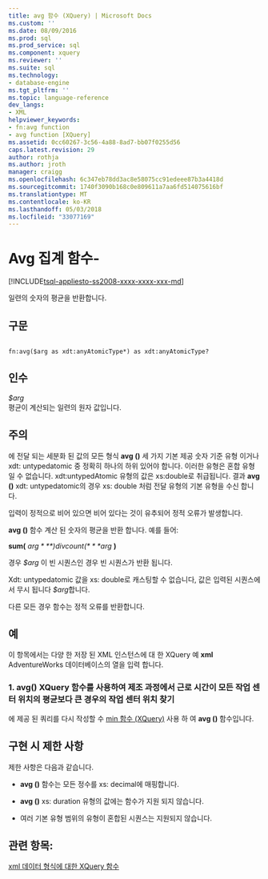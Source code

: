 ```yaml
---
title: avg 함수 (XQuery) | Microsoft Docs
ms.custom: ''
ms.date: 08/09/2016
ms.prod: sql
ms.prod_service: sql
ms.component: xquery
ms.reviewer: ''
ms.suite: sql
ms.technology:
- database-engine
ms.tgt_pltfrm: ''
ms.topic: language-reference
dev_langs:
- XML
helpviewer_keywords:
- fn:avg function
- avg function [XQuery]
ms.assetid: 0cc60267-3c56-4a88-8ad7-bb07f0255d56
caps.latest.revision: 29
author: rothja
ms.author: jroth
manager: craigg
ms.openlocfilehash: 6c347eb78dd3ac8e58075cc91edeee87b3a4418d
ms.sourcegitcommit: 1740f3090b168c0e809611a7aa6fd514075616bf
ms.translationtype: MT
ms.contentlocale: ko-KR
ms.lasthandoff: 05/03/2018
ms.locfileid: "33077169"
---
```

# <a name="aggregate-functions---avg"></a>Avg 집계 함수-
[!INCLUDE[tsql-appliesto-ss2008-xxxx-xxxx-xxx-md](../includes/tsql-appliesto-ss2008-xxxx-xxxx-xxx-md.md)]

  일련의 숫자의 평균을 반환합니다.  
  
## <a name="syntax"></a>구문  
  
```  
  
fn:avg($arg as xdt:anyAtomicType*) as xdt:anyAtomicType?  
```  
  
## <a name="arguments"></a>인수  
 *$arg*  
 평균이 계산되는 일련의 원자 값입니다.  
  
## <a name="remarks"></a>주의  
 에 전달 되는 세분화 된 값의 모든 형식 **avg ()** 세 가지 기본 제공 숫자 기준 유형 이거나 xdt: untypedatomic 중 정확히 하나의 하위 있어야 합니다. 이러한 유형은 혼합 유형일 수 없습니다. xdt:untypedAtomic 유형의 값은 xs:double로 취급됩니다. 결과 **avg ()** xdt: untypedatomic의 경우 xs: double 처럼 전달 유형의 기본 유형을 수신 합니다.  
  
 입력이 정적으로 비어 있으면 비어 있다는 것이 유추되어 정적 오류가 발생합니다.  
  
 **avg ()** 함수 계산 된 숫자의 평균을 반환 합니다. 예를 들어:  
  
 **sum(** *$arg* **) div count(** *$arg* **)**  
  
 경우 *$arg* 이 빈 시퀀스인 경우 빈 시퀀스가 반환 됩니다.  
  
 Xdt: untypedatomic 값을 xs: double로 캐스팅할 수 없습니다, 값은 입력된 시퀀스에서 무시 됩니다 *$arg*합니다.  
  
 다른 모든 경우 함수는 정적 오류를 반환합니다.  
  
## <a name="examples"></a>예  
 이 항목에서는 다양 한 저장 된 XML 인스턴스에 대 한 XQuery 예 **xml** AdventureWorks 데이터베이스의 열을 입력 합니다.  
  
### <a name="a-using-the-avg-xquery-function-to-find-work-center-locations-in-the-manufacturing-process-in-which-labor-hours-are-greater-than-the-average-for-all-work-center-locations"></a>1. avg() XQuery 함수를 사용하여 제조 과정에서 근로 시간이 모든 작업 센터 위치의 평균보다 큰 경우의 작업 센터 위치 찾기  
 에 제공 된 쿼리를 다시 작성할 수 [min 함수 (XQuery)](../xquery/aggregate-functions-min.md) 사용 하 여 **avg ()** 함수입니다.  
  
## <a name="implementation-limitations"></a>구현 시 제한 사항  
 제한 사항은 다음과 같습니다.  
  
-   **avg ()** 함수는 모든 정수를 xs: decimal에 매핑합니다.  
  
-   **avg ()** xs: duration 유형의 값에는 함수가 지원 되지 않습니다.  
  
-   여러 기본 유형 범위의 유형이 혼합된 시퀀스는 지원되지 않습니다.  
  
## <a name="see-also"></a>관련 항목:  
 [xml 데이터 형식에 대한 XQuery 함수](../xquery/xquery-functions-against-the-xml-data-type.md)  
  
  
